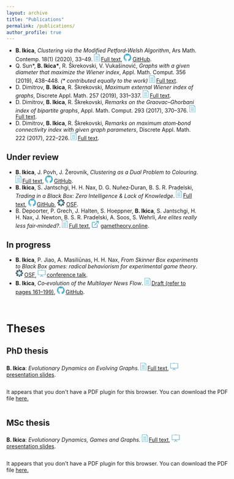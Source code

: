 ```yaml
---
layout: archive
title: "Publications"
permalink: /publications/
author_profile: true
---
```


<link rel="shortcut icon" type="image/png" href="{{ "/images/logo.png" | prepend: site.baseurl }}" >

<html>
<head>
<style>
#container {
    width: 600px;
    margin: auto;
    display: inline-block;
}
</style>
</head>
</html>

- <a name="mPW"></a>**B. Ikica**, _Clustering via the Modified Petford‐Welsh Algorithm_, Ars Math. Contemp. 18(1) (2020), 33–49.
<a target="_blank" rel="noopener noreferrer" href="https://doi.org/10.26493/1855-3974.2079.7b1"><img src="/images/paper.png" width="18">Full text</a>, <a target="_blank" rel="noopener noreferrer" href="https://github.com/ikicab/mPW"><img src="/images/GitHub.png" width="23">GitHub</a>.
- <a name="Wiener"></a>Q. Sun\*, **B. Ikica\***, R. Škrekovski, V. Vukašinović, _Graphs with a given diameter that maximize the Wiener index_, Appl.
Math. Comput. 356 (2019), 438–448. _(\* contributed equally to the work)_ <a target="_blank" rel="noopener noreferrer" href="https://doi.org/10.1016/j.amc.2019.03.025"><img src="/images/paper.png" width="18">Full text</a>.
- <a name="extWiener"></a>D. Dimitrov, **B. Ikica**, R. Škrekovski, _Maximum external Wiener index of graphs_, Discrete Appl. Math. 257 (2019), 331–337. <a target="_blank" rel="noopener noreferrer" href="https://doi.org/10.1016/j.dam.2018.09.024"><img src="/images/paper.png" width="18">Full text</a>.
- <a name="GG"></a>D. Dimitrov, **B. Ikica**, R. Škrekovski, _Remarks on the Graovac–Ghorbani index of bipartite graphs_, Appl. Math. Comput.
293 (2017), 370–376. <a target="_blank" rel="noopener noreferrer" href="https://doi.org/10.1016/j.amc.2016.08.047"><img src="/images/paper.png" width="18">Full text</a>.
- <a name="ABC"></a>D. Dimitrov, **B. Ikica**, R. Škrekovski, _Remarks on maximum atom‐bond connectivity index with given graph parameters_, Discrete Appl. Math. 222 (2017), 222–226. <a target="_blank" rel="noopener noreferrer" href="https://doi.org/10.1016/j.dam.2017.01.019"><img src="/images/paper.png" width="18">Full text</a>.

## Under review

- <a name="CDC"></a>**B. Ikica**, J. Povh, J. Žerovnik, _Clustering as a Dual Problem to Colouring_. <a target="_blank" rel="noopener noreferrer" href="https://www.researchgate.net/publication/341041631_Clustering_as_a_Dual_Problem_to_Colouring"><img src="/images/paper.png" width="18">Full text</a>, <a target="_blank" rel="noopener noreferrer" href="https://github.com/ikicab/mPW"><img src="/images/GitHub.png" width="23">GitHub</a>.
- <a name="trading"></a>**B. Ikica**, S. Jantschgi, H. H. Nax, D. G. Nuñez‐Duran, B. S. R. Pradelski, _Trading in a Black Box: Zero Intelligence &
Lack of Knowledge_. <a target="_blank" rel="noopener noreferrer" href="https://papers.ssrn.com/sol3/papers.cfm?abstract_id=3131004"><img src="/images/paper.png" width="18">Full text</a>, <a target="_blank" rel="noopener noreferrer" href="https://github.com/ikicab/Trading-in-a-Black-Box"><img src="/images/GitHub.png" width="23">GitHub</a>, <a target="_blank" rel="noopener noreferrer" href="https://osf.io/gu62n/"><img src="/images/OSF.png" width="23">OSF</a>.
- B. Depoorter, P. Grech, J. Halten, S. Hoeppner, **B. Ikica**, S. Jantschgi, H. H. Nax, J. Newton, B. S. R. Pradelski, A. Soos, S. Wehrli, _Are elites really less fair‐minded?_. <a target="_blank" rel="noopener noreferrer" href="https://papers.ssrn.com/sol3/papers.cfm?abstract_id=3766728"><img src="/images/paper.png" width="18">Full text</a>, <a target="_blank" rel="noopener noreferrer" href="https://gametheory.online/project_show/44"><img src="/images/www.png" width="23">gametheory.online</a>.

## In progress

- <a name="BB"></a>**B. Ikica**, P. Jiao, A. Masiliūnas, H. H. Nax, _From Skinner Box experiments to Black Box games: radical behaviorism for experimental game theory_. <a target="_blank" rel="noopener noreferrer" href="https://osf.io/4n295/"><img src="/images/OSF.png" width="23">OSF</a>, <a target="_blank" rel="noopener noreferrer" href="/talks/#Skinner_to_BB"><img src="/images/talk.png" width="23">conference talk</a>.
- <a name="NewsFlow"></a>**B. Ikica**, _Co‐evolution of the Multilayer News Flow_. <a target="_blank" rel="noopener noreferrer" href="https://repozitorij.uni-lj.si/IzpisGradiva.php?id=113311&lang=eng"><img src="/images/paper.png" width="18">Draft (refer to pages 161–199)</a>, <a target="_blank" rel="noopener noreferrer" href="https://github.com/ikicab/NewsFlow"><img src="/images/GitHub.png" width="23">GitHub</a>.

<br>

# Theses
<!--
<embed src="https://drive.google.com/viewerng/
viewer?embedded=true&url=/files/PhD_presentation.pdf" width="500" height="375">
-->

## <a name="PhD"></a>PhD thesis

**B. Ikica**: _Evolutionary Dynamics on Evolving Graphs._ <a target="_blank" rel="noopener noreferrer" href="https://repozitorij.uni-lj.si/IzpisGradiva.php?id=113311&lang=eng"><img src="/images/paper.png" width="18">Full text</a>, <a target="_blank" rel="noopener noreferrer" href="/files/PhD_presentation.pdf"><img src="/images/talk.png" width="23">presentation slides</a>.

<div id="container">
<object data="/files/PhD_presentation.pdf#view=fitH" type="application/pdf" width="100%" height="50px"> 
  <p>It appears that you don't have a PDF plugin for this browser. You can download the PDF file <a href="/files/PhD_presentation.pdf">here.</a></p>  
</object>
</div>

## <a name="MSc"></a>MSc thesis

**B. Ikica**: _Evolutionary Dynamics, Games and Graphs._ <a target="_blank" rel="noopener noreferrer" href="https://repozitorij.uni-lj.si/IzpisGradiva.php?id=97302&lang=eng"><img src="/images/paper.png" width="18">Full text</a>, <a target="_blank" rel="noopener noreferrer" href="/files/MSc_presentation.pdf"><img src="/images/talk.png" width="23">presentation slides</a>.

<div id="container">
<object data="/files/MSc_presentation.pdf#view=fitH" type="application/pdf" width="100%" height="50px"> 
  <p>It appears that you don't have a PDF plugin for this browser. You can download the PDF file <a href="/files/MSc_presentation.pdf">here.</a></p>  
</object>
</div>
